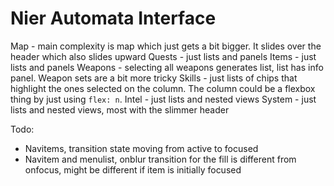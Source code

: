 # Nier Automata Interface

Map - main complexity is map which just gets a bit bigger. It slides over the header which also slides upward
Quests - just lists and panels
Items - just lists and panels
Weapons - selecting all weapons generates list, list has info panel. Weapon sets are a bit more tricky
Skills - just lists of chips that highlight the ones selected on the column. The column could be a flexbox thing by just using `flex: n`.
Intel - just lists and nested views
System - just lists and nested views, most with the slimmer header

Todo:
* Navitems, transition state moving from active to focused
* Navitem and menulist, onblur transition for the fill is different from onfocus, might be different if item is initially focused
